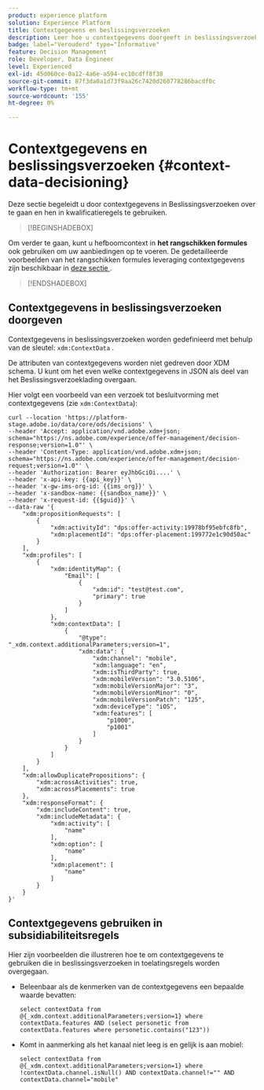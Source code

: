 ```yaml
---
product: experience platform
solution: Experience Platform
title: Contextgegevens en beslissingsverzoeken
description: Leer hoe u contextgegevens doorgeeft in beslissingsverzoeken.
badge: label="Verouderd" type="Informative"
feature: Decision Management
role: Developer, Data Engineer
level: Experienced
exl-id: 45d060ce-0a12-4a6e-a594-ec10cdff8f38
source-git-commit: 87f3da0a1d73f9aa26c7420d260778286bacdf0c
workflow-type: tm+mt
source-wordcount: '155'
ht-degree: 0%

---
```


# Contextgegevens en beslissingsverzoeken {#context-data-decisioning}

Deze sectie begeleidt u door contextgegevens in Beslissingsverzoeken over te gaan en hen in kwalificatieregels te gebruiken.

>[!BEGINSHADEBOX]

Om verder te gaan, kunt u hefboomcontext in **het rangschikken formules** ook gebruiken om uw aanbiedingen op te voeren. De gedetailleerde voorbeelden van het rangschikken formules leveraging contextgegevens zijn beschikbaar in [ deze sectie ](../offers/ranking/create-ranking-formulas.md#context-data).

>[!ENDSHADEBOX]

## Contextgegevens in beslissingsverzoeken doorgeven

Contextgegevens in beslissingsverzoeken worden gedefinieerd met behulp van de sleutel: `xdm:ContextData` .

De attributen van contextgegevens worden niet gedreven door XDM schema. U kunt om het even welke contextgegevens in JSON als deel van het Beslissingsverzoeklading overgaan.

Hier volgt een voorbeeld van een verzoek tot besluitvorming met contextgegevens (zie `xdm:ContextData`):

```
curl --location 'https://platform-stage.adobe.io/data/core/ods/decisions' \
--header 'Accept: application/vnd.adobe.xdm+json; schema="https://ns.adobe.com/experience/offer-management/decision-response;version=1.0"' \
--header 'Content-Type: application/vnd.adobe.xdm+json; schema="https://ns.adobe.com/experience/offer-management/decision-request;version=1.0"' \
--header 'Authorization: Bearer eyJhbGciOi....' \
--header 'x-api-key: {{api_key}}' \
--header 'x-gw-ims-org-id: {{ims_org}}' \
--header 'x-sandbox-name: {{sandbox_name}}' \
--header 'x-request-id: {{$guid}}' \
--data-raw '{
    "xdm:propositionRequests": [
        {
            "xdm:activityId": "dps:offer-activity:19978bf95ebfc8fb",
            "xdm:placementId": "dps:offer-placement:199772e1c90d50ac"
        }
    ],
    "xdm:profiles": [
        {
            "xdm:identityMap": {
                "Email": [
                    {
                        "xdm:id": "test@test.com",
                        "primary": true
                    }
                ]
            },
            "xdm:contextData": [
                {
                    "@type": "_xdm.context.additionalParameters;version=1",
                    "xdm:data": {
                        "xdm:channel": "mobile",
                        "xdm:language": "en",
                        "xdm:isThirdParty": true,
                        "xdm:mobileVersion": "3.0.5106",
                        "xdm:mobileVersionMajor": "3",
                        "xdm:mobileVersionMinor": "0",
                        "xdm:mobileVersionPatch": "125",
                        "xdm:deviceType": "iOS",
                        "xdm:features": [
                            "p1000",
                            "p1001"
                        ]
                    }
                }
            ]
        }
    ],
    "xdm:allowDuplicatePropositions": {
        "xdm:acrossActivities": true,
        "xdm:acrossPlacements": true
    },
    "xdm:responseFormat": {
        "xdm:includeContent": true,
        "xdm:includeMetadata": {
            "xdm:activity": [
                "name"
            ],
            "xdm:option": [
                "name"
            ],
            "xdm:placement": [
                "name"
            ]
        }
    }
}'
```

## Contextgegevens gebruiken in subsidiabiliteitsregels

Hier zijn voorbeelden die illustreren hoe te om contextgegevens te gebruiken die in beslissingsverzoeken in toelatingsregels worden overgegaan.

* Beleenbaar als de kenmerken van de contextgegevens een bepaalde waarde bevatten:

  ```
  select contextData from @{_xdm.context.additionalParameters;version=1} where contextData.features AND (select personetic from contextData.features where personetic.contains("123"))
  ```

* Komt in aanmerking als het kanaal niet leeg is en gelijk is aan mobiel:

  ```
  select contextData from @{_xdm.context.additionalParameters;version=1} where !contextData.channel.isNull() AND contextData.channel!="" AND contextData.channel="mobile"
  ```

